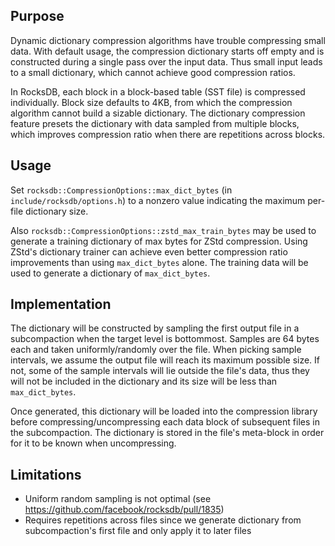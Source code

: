 ## Purpose

Dynamic dictionary compression algorithms have trouble compressing small data. With default usage, the compression dictionary starts off empty and is constructed during a single pass over the input data. Thus small input leads to a small dictionary, which cannot achieve good compression ratios.

In RocksDB, each block in a block-based table (SST file) is compressed individually. Block size defaults to 4KB, from which the compression algorithm cannot build a sizable dictionary. The dictionary compression feature presets the dictionary with data sampled from multiple blocks, which improves compression ratio when there are repetitions across blocks.

## Usage

Set `rocksdb::CompressionOptions::max_dict_bytes` (in `include/rocksdb/options.h`) to a nonzero value indicating the maximum per-file dictionary size.

Also `rocksdb::CompressionOptions::zstd_max_train_bytes` may be used to generate a training dictionary of max bytes for ZStd compression. Using ZStd's dictionary trainer can achieve even better compression ratio improvements than using `max_dict_bytes` alone. The training data will be used to generate a dictionary of `max_dict_bytes`.

## Implementation

The dictionary will be constructed by sampling the first output file in a subcompaction when the target level is bottommost. Samples are 64 bytes each and taken uniformly/randomly over the file. When picking sample intervals, we assume the output file will reach its maximum possible size. If not, some of the sample intervals will lie outside the file's data, thus they will not be included in the dictionary and its size will be less than `max_dict_bytes`.

Once generated, this dictionary will be loaded into the compression library before compressing/uncompressing each data block of subsequent files in the subcompaction. The dictionary is stored in the file's meta-block in order for it to be known when uncompressing.

## Limitations

* Uniform random sampling is not optimal (see https://github.com/facebook/rocksdb/pull/1835)
* Requires repetitions across files since we generate dictionary from subcompaction's first file and only apply it to later files